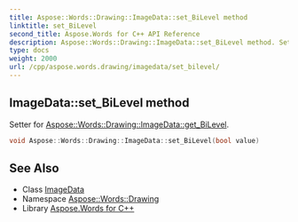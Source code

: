 ```yaml
---
title: Aspose::Words::Drawing::ImageData::set_BiLevel method
linktitle: set_BiLevel
second_title: Aspose.Words for C++ API Reference
description: Aspose::Words::Drawing::ImageData::set_BiLevel method. Setter for Aspose::Words::Drawing::ImageData::get_BiLevel in C++.
type: docs
weight: 2000
url: /cpp/aspose.words.drawing/imagedata/set_bilevel/
---
```

## ImageData::set_BiLevel method


Setter for [Aspose::Words::Drawing::ImageData::get_BiLevel](../get_bilevel/).

```cpp
void Aspose::Words::Drawing::ImageData::set_BiLevel(bool value)
```

## See Also

* Class [ImageData](../)
* Namespace [Aspose::Words::Drawing](../../)
* Library [Aspose.Words for C++](../../../)
